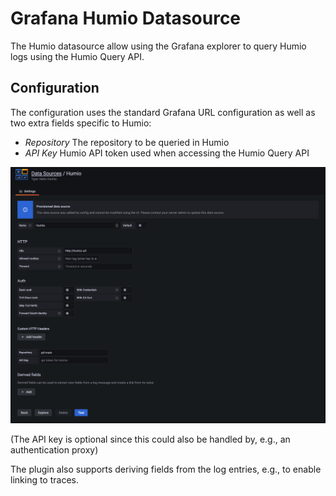 # Grafana Humio Datasource

The Humio datasource allow using the Grafana explorer to query Humio logs using the Humio Query API.

## Configuration

The configuration uses the standard Grafana URL configuration as well as two extra fields specific to Humio:

- *Repository* The repository to be queried in Humio
- *API Key* Humio API token used when accessing the Humio Query API

![Configuration](https://github.com/neticdk/grafana-humio-datasource/raw/main/src/img/configuration.png)

(The API key is optional since this could also be handled by, e.g., an authentication proxy)

The plugin also supports deriving fields from the log entries, e.g., to enable linking to traces.
